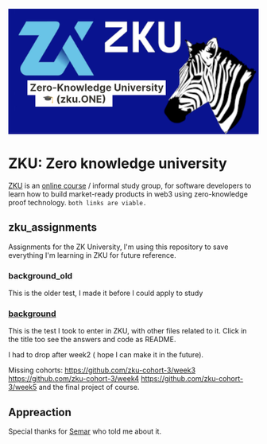 ![!Theme Image](resources/zku_banner_1.png)
# ZKU: Zero knowledge university

[ZKU](https://www.harmonyzku.one/) is an [online course](https://zku.one/) / informal study group, for software developers to learn how to build market-ready products in web3 using zero-knowledge proof technology. `both links are viable.`
## zku_assignments
Assignments for the ZK University, I'm using this repository to save everything I'm learning in ZKU for future reference.

### background_old 
This is the older test, I made it before I could apply to study

### [background](/background/README.md)
This is the test I took to enter in ZKU, with other files related to it.
Click in the title too see the answers and code as README.

I had to drop after week2 ( hope I can make it in the future).

Missing cohorts:
https://github.com/zku-cohort-3/week3
https://github.com/zku-cohort-3/week4
https://github.com/zku-cohort-3/week5
and the final project of course.


## Appreaction

Special thanks for [Semar](https://www.linkedin.com/in/semar-augusto) who told me about it.
